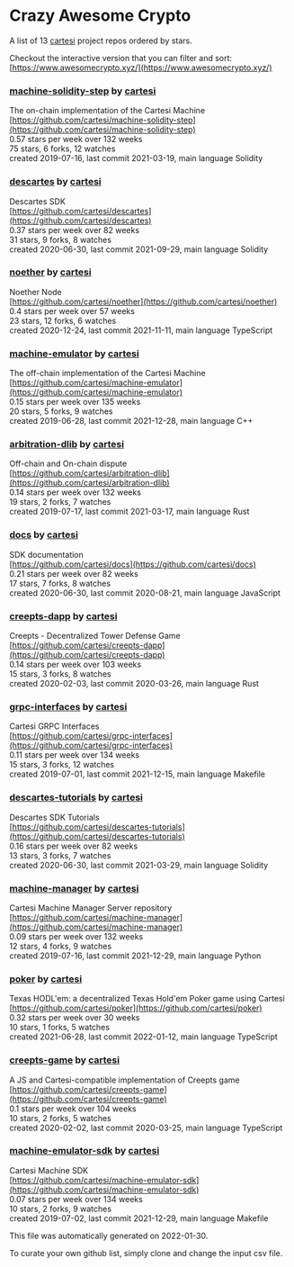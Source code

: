 # Crazy Awesome Crypto
A list of 13 [cartesi](https://github.com/cartesi) project repos ordered by stars.  

Checkout the interactive version that you can filter and sort: 
[https://www.awesomecrypto.xyz/](https://www.awesomecrypto.xyz/)  


### [machine-solidity-step](https://github.com/cartesi/machine-solidity-step) by [cartesi](https://github.com/cartesi)  
The on-chain implementation of the Cartesi Machine  
[https://github.com/cartesi/machine-solidity-step](https://github.com/cartesi/machine-solidity-step)  
0.57 stars per week over 132 weeks  
75 stars, 6 forks, 12 watches  
created 2019-07-16, last commit 2021-03-19, main language Solidity  


### [descartes](https://github.com/cartesi/descartes) by [cartesi](https://github.com/cartesi)  
Descartes SDK  
[https://github.com/cartesi/descartes](https://github.com/cartesi/descartes)  
0.37 stars per week over 82 weeks  
31 stars, 9 forks, 8 watches  
created 2020-06-30, last commit 2021-09-29, main language Solidity  


### [noether](https://github.com/cartesi/noether) by [cartesi](https://github.com/cartesi)  
Noether Node  
[https://github.com/cartesi/noether](https://github.com/cartesi/noether)  
0.4 stars per week over 57 weeks  
23 stars, 12 forks, 6 watches  
created 2020-12-24, last commit 2021-11-11, main language TypeScript  


### [machine-emulator](https://github.com/cartesi/machine-emulator) by [cartesi](https://github.com/cartesi)  
The off-chain implementation of the Cartesi Machine  
[https://github.com/cartesi/machine-emulator](https://github.com/cartesi/machine-emulator)  
0.15 stars per week over 135 weeks  
20 stars, 5 forks, 9 watches  
created 2019-06-28, last commit 2021-12-28, main language C++  


### [arbitration-dlib](https://github.com/cartesi/arbitration-dlib) by [cartesi](https://github.com/cartesi)  
Off-chain and On-chain dispute  
[https://github.com/cartesi/arbitration-dlib](https://github.com/cartesi/arbitration-dlib)  
0.14 stars per week over 132 weeks  
19 stars, 2 forks, 7 watches  
created 2019-07-17, last commit 2021-03-17, main language Rust  


### [docs](https://github.com/cartesi/docs) by [cartesi](https://github.com/cartesi)  
SDK documentation  
[https://github.com/cartesi/docs](https://github.com/cartesi/docs)  
0.21 stars per week over 82 weeks  
17 stars, 7 forks, 8 watches  
created 2020-06-30, last commit 2020-08-21, main language JavaScript  


### [creepts-dapp](https://github.com/cartesi/creepts-dapp) by [cartesi](https://github.com/cartesi)  
Creepts - Decentralized Tower Defense Game  
[https://github.com/cartesi/creepts-dapp](https://github.com/cartesi/creepts-dapp)  
0.14 stars per week over 103 weeks  
15 stars, 3 forks, 8 watches  
created 2020-02-03, last commit 2020-03-26, main language Rust  


### [grpc-interfaces](https://github.com/cartesi/grpc-interfaces) by [cartesi](https://github.com/cartesi)  
Cartesi GRPC Interfaces  
[https://github.com/cartesi/grpc-interfaces](https://github.com/cartesi/grpc-interfaces)  
0.11 stars per week over 134 weeks  
15 stars, 3 forks, 12 watches  
created 2019-07-01, last commit 2021-12-15, main language Makefile  


### [descartes-tutorials](https://github.com/cartesi/descartes-tutorials) by [cartesi](https://github.com/cartesi)  
Descartes SDK Tutorials  
[https://github.com/cartesi/descartes-tutorials](https://github.com/cartesi/descartes-tutorials)  
0.16 stars per week over 82 weeks  
13 stars, 3 forks, 7 watches  
created 2020-06-30, last commit 2021-03-29, main language Solidity  


### [machine-manager](https://github.com/cartesi/machine-manager) by [cartesi](https://github.com/cartesi)  
Cartesi Machine Manager Server repository  
[https://github.com/cartesi/machine-manager](https://github.com/cartesi/machine-manager)  
0.09 stars per week over 132 weeks  
12 stars, 4 forks, 9 watches  
created 2019-07-16, last commit 2021-12-29, main language Python  


### [poker](https://github.com/cartesi/poker) by [cartesi](https://github.com/cartesi)  
Texas HODL'em: a decentralized Texas Hold'em Poker game using Cartesi  
[https://github.com/cartesi/poker](https://github.com/cartesi/poker)  
0.32 stars per week over 30 weeks  
10 stars, 1 forks, 5 watches  
created 2021-06-28, last commit 2022-01-12, main language TypeScript  


### [creepts-game](https://github.com/cartesi/creepts-game) by [cartesi](https://github.com/cartesi)  
A JS and Cartesi-compatible implementation of Creepts game  
[https://github.com/cartesi/creepts-game](https://github.com/cartesi/creepts-game)  
0.1 stars per week over 104 weeks  
10 stars, 2 forks, 5 watches  
created 2020-02-02, last commit 2020-03-25, main language TypeScript  


### [machine-emulator-sdk](https://github.com/cartesi/machine-emulator-sdk) by [cartesi](https://github.com/cartesi)  
Cartesi Machine SDK  
[https://github.com/cartesi/machine-emulator-sdk](https://github.com/cartesi/machine-emulator-sdk)  
0.07 stars per week over 134 weeks  
10 stars, 2 forks, 9 watches  
created 2019-07-02, last commit 2021-12-29, main language Makefile  


This file was automatically generated on 2022-01-30.  

To curate your own github list, simply clone and change the input csv file.  